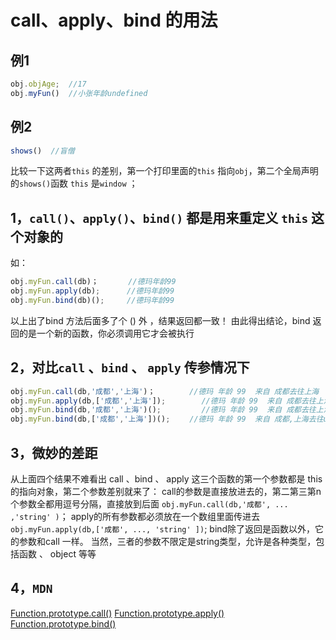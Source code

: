 
# call、apply、bind 的用法

## 例1

```javascript
obj.objAge;  //17
obj.myFun()  //小张年龄undefined
```

## 例2

```javascript
shows()  //盲僧
```

比较一下这两者`this` 的差别，第一个打印里面的`this` 指向`obj`，第二个全局声明的`shows()`函数   `this` 是`window` ；

## 1，`call()`、`apply()`、`bind()` 都是用来重定义 `this` 这个对象的

如：

```javascript
obj.myFun.call(db)；　　　　//德玛年龄99
obj.myFun.apply(db);　　　 //德玛年龄99
obj.myFun.bind(db)();　　　//德玛年龄99
```

以上出了bind 方法后面多了个 () 外 ，结果返回都一致！
由此得出结论，bind 返回的是一个新的函数，你必须调用它才会被执行

## 2，对比`call` 、`bind` 、 `apply` 传参情况下

```javascript
obj.myFun.call(db,'成都','上海')；　　　　 //德玛 年龄 99  来自 成都去往上海
obj.myFun.apply(db,['成都','上海']);        //德玛 年龄 99  来自 成都去往上海
obj.myFun.bind(db,'成都','上海')();         //德玛 年龄 99  来自 成都去往上海
obj.myFun.bind(db,['成都','上海'])();　　 //德玛 年龄 99  来自 成都,上海去往undefined
```

## 3，微妙的差距

从上面四个结果不难看出
call 、bind 、 apply 这三个函数的第一个参数都是 this 的指向对象，第二个参数差别就来了：
call的参数是直接放进去的，第二第三第n个参数全都用逗号分隔，直接放到后面  `obj.myFun.call(db,'成都', ... ,'string' )`；
apply的所有参数都必须放在一个数组里面传进去  `obj.myFun.apply(db,['成都', ..., 'string' ])`;
bind除了返回是函数以外，它 的参数和call 一样。
当然，三者的参数不限定是string类型，允许是各种类型，包括函数 、 object 等等

## 4，`MDN`

[Function.prototype.call()](https://developer.mozilla.org/zh-CN/docs/Web/JavaScript/Reference/Global_Objects/Function/call)
[Function.prototype.apply()](https://developer.mozilla.org/zh-CN/docs/Web/JavaScript/Reference/Global_Objects/Function/apply)
[Function.prototype.bind()](https://developer.mozilla.org/zh-CN/docs/Web/JavaScript/Reference/Global_Objects/Function/bind)
